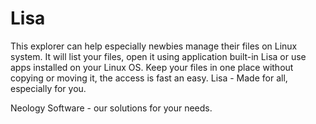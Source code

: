 # Lisa
This explorer can help especially newbies manage their files on Linux system. 
It will list your files, open it using application built-in Lisa or use apps installed on your Linux OS. 
Keep your files in one place without copying or moving it, the access is fast an easy. 
Lisa - Made for all, especially for you. 

Neology Software - our solutions for your needs.
